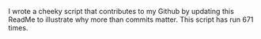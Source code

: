 I wrote a cheeky script that contributes to my Github by updating this ReadMe to illustrate why more than commits matter. This script has run 671 times.